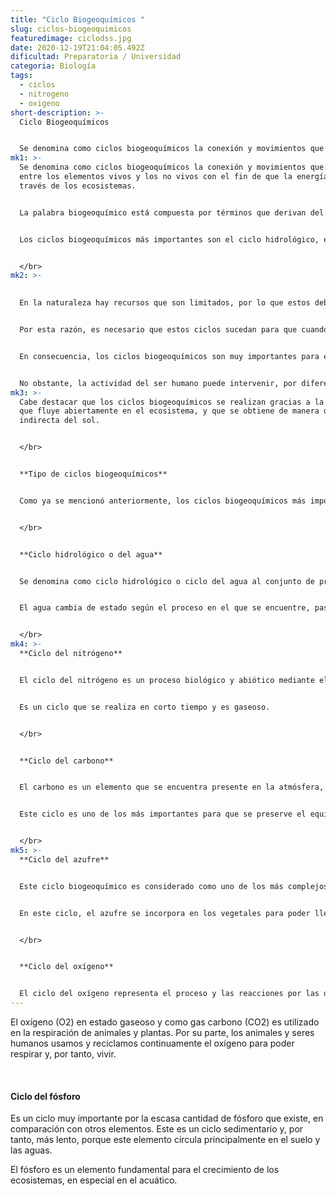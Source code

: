 ```yaml
---
title: "Ciclo Biogeoquímicos "
slug: ciclos-biogeoquimicos
featuredimage: ciclodss.jpg
date: 2020-12-19T21:04:05.492Z
dificultad: Preparatoria / Universidad
categoria: Biología
tags:
  - ciclos
  - nitrogeno
  - oxigeno
short-description: >-
  Ciclo Biogeoquímicos 


  Se denomina como ciclos biogeoquímicos la conexión y movimientos que existen entre los elementos vivos y los no vivos con el fin de que la energía fluya a través de los ecosistemas
mk1: >-
  Se denomina como ciclos biogeoquímicos la conexión y movimientos que existen
  entre los elementos vivos y los no vivos con el fin de que la energía fluya a
  través de los ecosistemas.


  La palabra biogeoquímico está compuesta por términos que derivan del griego: bio que significa "vida", y geo, que indica "tierra". Por tanto, biogeoquímico es un término que señala los movimientos cíclicos de los elementos biológicos vitales para la vida. Geológicos porque ocurren en la tierra y la atmósfera, y químicos porque se trata de elementos naturales.


  Los ciclos biogeoquímicos más importantes son el ciclo hidrológico, el ciclo del nitrógeno, el ciclo del carbono, el ciclo del oxígeno, el ciclo del azufre y el ciclo del fósforo.


  </br>
mk2: >-
  

  En la naturaleza hay recursos que son limitados, por lo que estos deben ser reciclados para evitar que se agoten y que desaparezca la vida en la Tierra.


  Por esta razón, es necesario que estos ciclos sucedan para que cuando un organismo vivo muera, los elementos o sustancias químicas que se generan durante su descomposición puedan ser aprovechados y depositados en la tierra a fin de que después otros organismos puedan aprovecharlos.


  En consecuencia, los ciclos biogeoquímicos son muy importantes para el desarrollo y continuación de la vida en el planeta.


  No obstante, la actividad del ser humano puede intervenir, por diferentes razones, en estos ciclos, y acelerar o retrasar el uso de estos recursos.
mk3: >-
  Cabe destacar que los ciclos biogeoquímicos se realizan gracias a la energía
  que fluye abiertamente en el ecosistema, y que se obtiene de manera directa o
  indirecta del sol.


  </br>


  **Tipo de ciclos biogeoquímicos**


  Como ya se mencionó anteriormente, los ciclos biogeoquímicos más importantes son seis. A continuación su descripción.


  </br>


  **Ciclo hidrológico o del agua**


  Se denomina como ciclo hidrológico o ciclo del agua al conjunto de procesos por el cual circula y se transforma el agua en la Tierra.


  El agua cambia de estado según el proceso en el que se encuentre, pasando de vapor a líquido, y de líquido a sólido. Es uno de los pocos elementos que tiene esa capacidad y que es vital para que se desarrolle y mantenga la vida en el planeta.


  </br>
mk4: >-
  **Ciclo del nitrógeno**


  El ciclo del nitrógeno es un proceso biológico y abiótico mediante el cual se puede suministrar este elemento químico a los seres vivos (ya que no se puede utilizar el nitrógeno en su estado puro), a fin de que lo absorben del agua, aire o tierra.


  Es un ciclo que se realiza en corto tiempo y es gaseoso.


  </br>


  **Ciclo del carbono**


  El carbono es un elemento que se encuentra presente en la atmósfera, los océanos y en la tierra, y su ciclo es vital para que este elemento pueda circular a través de la tierra, los océanos y la atmósfera a fin de ser aprovechado por los seres vivos.


  Este ciclo es uno de los más importantes para que se preserve el equilibrio de la biósfera, pues incluye procesos físicos, químicos y biológicos.


  </br>
mk5: >-
  **Ciclo del azufre**


  Este ciclo biogeoquímico es considerado como uno de los más complejos porque el azufre, durante este proceso, debe pasar por diferentes estados de oxidación cuando se combina con el oxígeno.


  En este ciclo, el azufre se incorpora en los vegetales para poder llegar a los consumidores primarios. Por otra parte, puede llegar a la atmósfera como dióxido de azufre y al agua una vez que se ha formado el ácido sulfúrico, que produce la lluvia ácida.


  </br>


  **Ciclo del oxígeno**


  El ciclo del oxígeno representa el proceso y las reacciones por las que pasa este elemento para poder circular en la atmósfera de la tierra. Es un ciclo complejo porque es un elemento que es utilizado y liberado por los seres vivos a través de diferentes procesos químicos.
---
```



El oxígeno (O2) en estado gaseoso y como gas carbono (CO2) es utilizado en la respiración de animales y plantas. Por su parte, los animales y seres humanos usamos y reciclamos continuamente el oxígeno para poder respirar y, por tanto, vivir.

</br>

#### Ciclo del fósforo

Es un ciclo muy importante por la escasa cantidad de fósforo que existe, en comparación con otros elementos. Este es un ciclo sedimentario y, por tanto, más lento, porque este elemento circula principalmente en el suelo y las aguas.

El fósforo es un elemento fundamental para el crecimiento de los ecosistemas, en especial en el acuático.